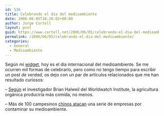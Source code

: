 ```yaml
---
id: 536
title: Celebrando el dí­a del medioambiente
date: 2006-06-05T18:28:02+00:00
author: Jorge Cortell
layout: post
guid: https://www.cortell.net/2006/06/05/celebrando-el-dia-del-medioambiente/
permalink: /2006/06/05/celebrando-el-dia-del-medioambiente/
categories:
  - General
  - Medioambiente
---
```

Según mi <a target="_blank" title="widget" href="https://www.widgetgallery.com/index.php?show=25&author=2454">widget</a>, hoy es el dí­a internacional del medioambiente. Se me ocurren mil formas de celebrarlo, pero como no tengo tiempo para escribir un post _de verdad_, os dejo con un par de artí­culos relacionados que me han resultado curiosos:

– <a target="_blank" title="organic farming" href="https://www.worldwatch.org/live/discussion/122">Según</a> el investigador Brian Halweil del Worldwatch Institute, la agricultura orgánica producirí­a más comida, no menos.

– Más de 100 campesinos <a target="_blank" title="ataque chino" href="https://www.china5e.com/news/huanbao/200604/200604110009.html">chinos atacan</a> una serie de empresas por contaminar su medioambiente.